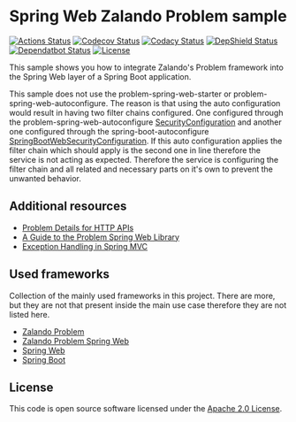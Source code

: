 # Spring Web Zalando Problem sample
[![Actions Status](https://github.com/ingogriebsch/sample-spring-web-zalando-problem/workflows/verify%20project/badge.svg)](https://github.com/ingogriebsch/sample-spring-web-zalando-problem/actions)
[![Codecov Status](https://codecov.io/gh/ingogriebsch/sample-spring-web-zalando-problem/branch/master/graph/badge.svg)](https://codecov.io/gh/ingogriebsch/sample-spring-web-zalando-problem)
[![Codacy Status](https://api.codacy.com/project/badge/Grade/19e9eecec72846cfbff047bed2dff18b)](https://app.codacy.com/app/ingo.griebsch/sample-spring-web-zalando-problem?utm_source=github.com&utm_medium=referral&utm_content=ingogriebsch/sample-spring-web-zalando-problem&utm_campaign=Badge_Grade_Dashboard)
[![DepShield Status](https://depshield.sonatype.org/badges/ingogriebsch/sample-spring-web-zalando-problem/depshield.svg)](https://depshield.github.io)
[![Dependatbot Status](https://api.dependabot.com/badges/status?host=github&repo=ingogriebsch/sample-spring-web-zalando-problem)](https://app.dependabot.com/accounts/ingogriebsch/repos/152552113)
[![License](http://img.shields.io/:license-apache-blue.svg)](http://www.apache.org/licenses/LICENSE-2.0.html)

This sample shows you how to integrate Zalando's Problem framework into the Spring Web layer of a Spring Boot application.

This sample does not use the problem-spring-web-starter or problem-spring-web-autoconfigure. 
The reason is that using the auto configuration would result in having two filter chains configured. 
One configured through the problem-spring-web-autoconfigure [SecurityConfiguration](https://github.com/zalando/problem-spring-web/blob/0.25.2/problem-spring-web-autoconfigure/src/main/java/org/zalando/problem/spring/web/autoconfigure/security/SecurityConfiguration.java) and another one configured through the spring-boot-autoconfigure [SpringBootWebSecurityConfiguration](https://github.com/spring-projects/spring-boot/blob/v2.2.4.RELEASE/spring-boot-project/spring-boot-autoconfigure/src/main/java/org/springframework/boot/autoconfigure/security/servlet/SpringBootWebSecurityConfiguration.java).
If this auto configuration applies the filter chain which should apply is the second one in line therefore the service is not acting as expected.
Therefore the service is configuring the filter chain and all related and necessary parts on it's own to prevent the unwanted behavior.  

## Additional resources
*   [Problem Details for HTTP APIs](http://tools.ietf.org/html/rfc7807)
*   [A Guide to the Problem Spring Web Library](https://www.baeldung.com/problem-spring-web)
*   [Exception Handling in Spring MVC](https://spring.io/blog/2013/11/01/exception-handling-in-spring-mvc#using-controlleradvice-classes)

## Used frameworks
Collection of the mainly used frameworks in this project. There are more, but they are not that present inside the main use case therefore they are not listed here.

*   [Zalando Problem](https://github.com/zalando/problem)
*   [Zalando Problem Spring Web](https://github.com/zalando/problem-spring-web)
*   [Spring Web](https://docs.spring.io/spring/docs/5.2.3.RELEASE/spring-framework-reference/web.html#spring-web)
*   [Spring Boot](https://docs.spring.io/spring-boot/docs/2.2.4.RELEASE/reference/htmlsingle)

## License
This code is open source software licensed under the [Apache 2.0 License](https://www.apache.org/licenses/LICENSE-2.0.html).
